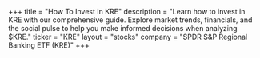 +++
title = "How To Invest In KRE"
description = "Learn how to invest in KRE with our comprehensive guide. Explore market trends, financials, and the social pulse to help you make informed decisions when analyzing $KRE."
ticker = "KRE"
layout = "stocks"
company = "SPDR S&P Regional Banking ETF (KRE)"
+++

